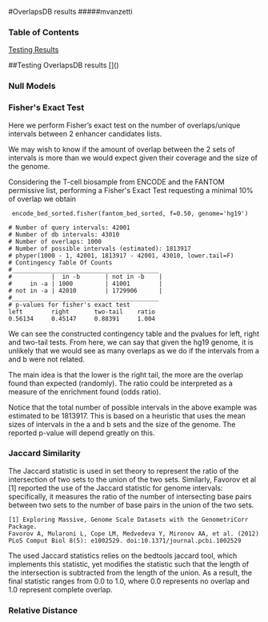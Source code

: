 
#OverlapsDB results
#####mvanzetti


### Table of Contents  
[Testing Results](#test)  
 
<a name="test"/>
##Testing OverlapsDB results
[]()

### Null Models

### Fisher's Exact Test
Here we perform Fisher’s exact test on the number of overlaps/unique intervals between 2 enhancer candidates lists. 

We may wish to know if the amount of overlap between the 2 sets of intervals is more than we would expect given their coverage and the size of the genome.

Considering the T-cell biosample from ENCODE and the FANTOM permissive list, performing a Fisher's Exact Test requesting a minimal 10% of overlap we obtain

` encode_bed_sorted.fisher(fantom_bed_sorted, f=0.50, genome='hg19')`

```
# Number of query intervals: 42001
# Number of db intervals: 43010
# Number of overlaps: 1000
# Number of possible intervals (estimated): 1813917
# phyper(1000 - 1, 42001, 1813917 - 42001, 43010, lower.tail=F)
# Contingency Table Of Counts
#_________________________________________
#           |  in -b       | not in -b    |
#     in -a | 1000         | 41001        |
# not in -a | 42010        | 1729906      |
#_________________________________________
# p-values for fisher's exact test
left		right		two-tail	ratio
0.56134		0.45147		0.88391		1.004

```
We can see the constructed contingency table and the pvalues for left, right and two-tail tests. From here, we can say that given the hg19 genome, it is unlikely that we would see as many overlaps as we do if the intervals from a and b were not related.

The main idea is that the lower is the right tail, the more are the overlap found than expected (randomly). The ratio could be interpreted as a measure of the enrichment found (odds ratio).

Notice that the total number of possible intervals in the above example was estimated to be 1813917. This is based on a heuristic that uses the mean sizes of intervals in the a and b sets and the size of the genome. The reported p-value will depend greatly on this. 




### Jaccard Similarity
The Jaccard statistic is used in set theory to represent the ratio of the intersection of two sets to the union of the two sets. Similarly, Favorov et al [1] reported the use of the Jaccard statistic for genome intervals: specifically, it measures the ratio of the number of intersecting base pairs between two sets to the number of base pairs in the union of the two sets. 

```
[1] Exploring Massive, Genome Scale Datasets with the GenometriCorr Package.
Favorov A, Mularoni L, Cope LM, Medvedeva Y, Mironov AA, et al. (2012)
PLoS Comput Biol 8(5): e1002529. doi:10.1371/journal.pcbi.1002529
```

The used Jaccard statistics relies on the bedtools jaccard tool, which implements this statistic, yet modifies the statistic such that the length of the intersection is subtracted from the length of the union. As a result, the final statistic ranges from 0.0 to 1.0, where 0.0 represents no overlap and 1.0 represent complete overlap.

### Relative Distance
